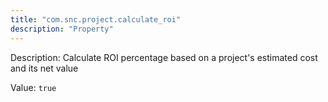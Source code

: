 ```yaml
---
title: "com.snc.project.calculate_roi"
description: "Property"
---
```


Description: Calculate ROI percentage based on a project's estimated cost and its net value

Value: `true`